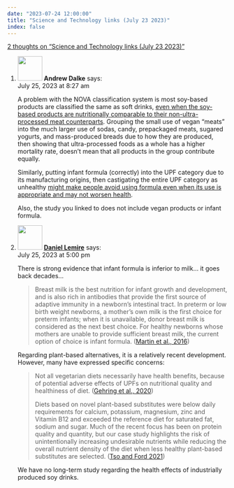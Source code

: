 ```yaml
---
date: "2023-07-24 12:00:00"
title: "Science and Technology links (July 23 2023)"
index: false
---
```


[2 thoughts on &ldquo;Science and Technology links (July 23 2023)&rdquo;](/lemire/blog/2023/07-24-science-and-technology-links-july-23-2023)

<ol class="comment-list">
<li id="comment-653210" class="comment byuser comment-author-andrew even thread-even depth-1">
<div class="comment-author vcard">
<img alt src="https://secure.gravatar.com/avatar/2d3e32506243224474e7292fab5fddba?s=56&#038;d=mm&#038;r=g" srcset="https://secure.gravatar.com/avatar/2d3e32506243224474e7292fab5fddba?s=112&#038;d=mm&#038;r=g 2x" class="avatar avatar-56 photo" height="56" width="56" decoding="async" /> <b class="fn">Andrew Dalke</b> <span class="says">says:</span> </div>
<div class="comment-metadata"><time datetime="2023-07-25T08:27:02+00:00">July 25, 2023 at 8:27 am</time></a> </div>
<div class="comment-content">
<p>A problem with the NOVA classification system is most soy-based products are classified the same as soft drinks, <a href="https://academic.oup.com/advances/article/13/3/726/6552949?login=false" rel="nofollow ugc">even when the soy-based products are nutritionally comparable to their non-ultra-processed meat counterparts</a>. Grouping the small use of vegan &ldquo;meats&rdquo; into the much larger use of sodas, candy, prepackaged meats, sugared yogurts, and mass-produced breads due to how they are produced, then showing that ultra-processed foods as a whole has a higher mortality rate, doesn&rsquo;t mean that all products in the group contribute equally.</p>
<p>Similarly, putting infant formula (correctly) into the UPF category due to its manufacturing origins, then castigating the entire UPF category as unhealthy <a href="https://www.cambridge.org/core/services/aop-cambridge-core/content/view/C6929E44E055B8805FDFA1289E8BA95C/S0029665118002513a.pdf/food-processing-criteria-for-dietary-guidance-and-public-health.pdf" rel="nofollow ugc">might make people avoid using formula even when its use is appropriate and may not worsen health</a>.</p>
<p>Also, the study you linked to does not include vegan products or infant formula.</p>
</div>
</li>
<li id="comment-653217" class="comment byuser comment-author-lemire bypostauthor odd alt thread-odd thread-alt depth-1">
<div class="comment-author vcard">
<img alt src="https://secure.gravatar.com/avatar/2ca999bef9535950f5b84281a4dab006?s=56&#038;d=mm&#038;r=g" srcset="https://secure.gravatar.com/avatar/2ca999bef9535950f5b84281a4dab006?s=112&#038;d=mm&#038;r=g 2x" class="avatar avatar-56 photo" height="56" width="56" decoding="async" /> <b class="fn"><a href="https://lemire.me/en/" class="url" rel="ugc">Daniel Lemire</a></b> <span class="says">says:</span> </div>
<div class="comment-metadata"><time datetime="2023-07-25T17:00:43+00:00">July 25, 2023 at 5:00 pm</time></a> </div>
<div class="comment-content">
<p>There is strong evidence that infant formula is inferior to milk&#8230; it goes back decades&#8230;</p>
<blockquote>
<p>Breast milk is the best nutrition for infant growth and development, and is also rich in antibodies that provide the first source of adaptive immunity in a newborn’s intestinal tract. In preterm or low birth weight newborns, a mother’s own milk is the first choice for preterm infants; when it is unavailable, donor breast milk is considered as the next best choice. For healthy newborns whose mothers are unable to provide sufficient breast milk, the current option of choice is infant formula. (<a href="https://www.mdpi.com/2072-6643/8/5/279" rel="nofollow ugc">Martin et al., 2016</a>)</p>
</blockquote>
<p>Regarding plant-based alternatives, it is a relatively recent development. However, many have expressed specific concerns:</p>
<blockquote>
<p>Not all vegetarian diets necessarily have health benefits, because of potential adverse effects of UPFs on nutritional quality and healthiness of diet. (<a href="https://academic.oup.com/jn/article/151/1/120/5874423" rel="nofollow ugc">Gehring et al., 2020</a>)</p>
<p>Diets based on novel plant-based substitutes were below daily requirements for calcium, potassium, magnesium, zinc and Vitamin B12 and exceeded the reference diet for saturated fat, sodium and sugar. Much of the recent focus has been on protein quality and quantity, but our case study highlights the risk of unintentionally increasing undesirable nutrients while reducing the overall nutrient density of the diet when less healthy plant-based substitutes are selected. (<a href="https://www.mdpi.com/2072-6643/13/8/2527" rel="nofollow ugc">Tso and Ford 2021</a>)</p>
</blockquote>
<p>We have no long-term study regarding the health effects of industrially produced soy drinks.</p>
</div>
</li>
</ol>

